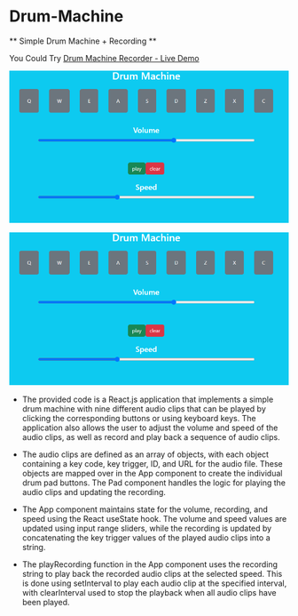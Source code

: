# Drum-Machine
** Simple Drum Machine + Recording **

You Could Try [Drum Machine Recorder - Live Demo](https://mo3110.github.io/drum_machine_recorder.github.io/)

<picture>
 <img alt="Drum Machine" src="drum-machine.PNG">
</picture>

![Drum Machine](drum-machine.PNG)

* The provided code is a React.js application that implements a simple drum machine with nine different audio clips that can be played by clicking the corresponding buttons or using keyboard keys. The application also allows the user to adjust the volume and speed of the audio clips, as well as record and play back a sequence of audio clips.

* The audio clips are defined as an array of objects, with each object containing a key code, key trigger, ID, and URL for the audio file. These objects are mapped over in the App component to create the individual drum pad buttons. The Pad component handles the logic for playing the audio clips and updating the recording.

* The App component maintains state for the volume, recording, and speed using the React useState hook. The volume and speed values are updated using input range sliders, while the recording is updated by concatenating the key trigger values of the played audio clips into a string.

* The playRecording function in the App component uses the recording string to play back the recorded audio clips at the selected speed. This is done using setInterval to play each audio clip at the specified interval, with clearInterval used to stop the playback when all audio clips have been played.

